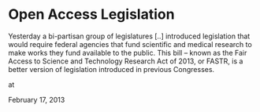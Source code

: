 # Open Access Legislation
Yesterday a bi-partisan group of legislatures [..] introduced legislation that would require federal agencies that fund scientific and medical research to make works they fund available to the public. This bill – known as the Fair Access to Science and Technology Research Act of 2013, or FASTR, is a better version of legislation introduced in previous Congresses.







at

February 17, 2013















